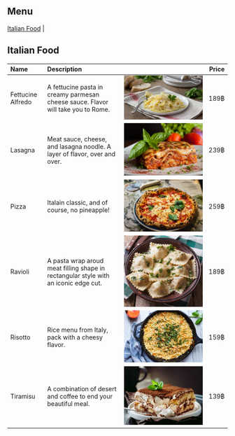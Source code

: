 ## Menu

[Italian Food](#italian-food-section) |

## Italian Food
| Name       | Description                 |                        | Price  |
|:-----------|:----------------------------|------------------------|-------:|
| Fettucine Alfredo   | A fettucine pasta in creamy parmesan cheese sauce. Flavor will take you to Rome. |![italian-food1](images/alfredo.jpg) | 189฿ |        |
| Lasagna   | Meat sauce, cheese, and lasagna noodle. A layer of flavor, over and over. |![italian-food2](images/lasagna.jpg) | 239฿ |        |
| Pizza   | Italain classic, and of course, no pineapple! |![italian-food3](images/pizza.jpg) | 259฿ |        |
| Ravioli   | A pasta wrap aroud meat filling shape in rectangular style with an iconic edge cut. |![italian-food4](images/ravioli.jpg) | 189฿ |        |
| Risotto   | Rice menu from Italy, pack with a cheesy flavor. |![italian-food5](images/risotto.jpg) | 159฿ |        |
| Tiramisu   | A combination of desert and coffee to end your beautiful meal. |![italian-food6](images/tiramisu.jpg) | 139฿ |        |